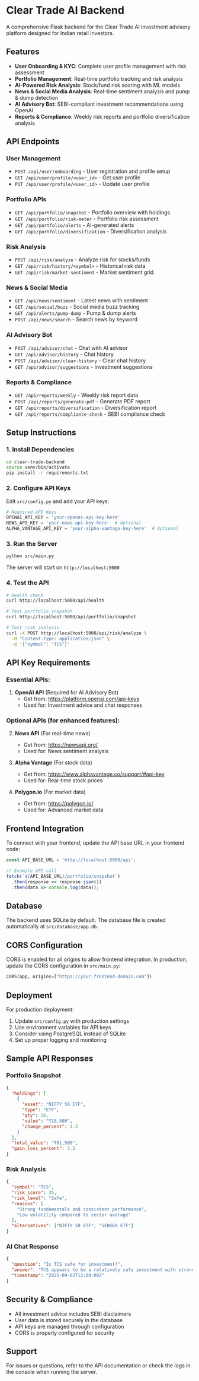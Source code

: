 # Clear Trade AI Backend

A comprehensive Flask backend for the Clear Trade AI investment advisory platform designed for Indian retail investors.

## Features

- **User Onboarding & KYC**: Complete user profile management with risk assessment
- **Portfolio Management**: Real-time portfolio tracking and risk analysis
- **AI-Powered Risk Analysis**: Stock/fund risk scoring with ML models
- **News & Social Media Analysis**: Real-time sentiment analysis and pump & dump detection
- **AI Advisory Bot**: SEBI-compliant investment recommendations using OpenAI
- **Reports & Compliance**: Weekly risk reports and portfolio diversification analysis

## API Endpoints

### User Management
- `POST /api/user/onboarding` - User registration and profile setup
- `GET /api/user/profile/<user_id>` - Get user profile
- `PUT /api/user/profile/<user_id>` - Update user profile

### Portfolio APIs
- `GET /api/portfolio/snapshot` - Portfolio overview with holdings
- `GET /api/portfolio/risk-meter` - Portfolio risk assessment
- `GET /api/portfolio/alerts` - AI-generated alerts
- `GET /api/portfolio/diversification` - Diversification analysis

### Risk Analysis
- `POST /api/risk/analyze` - Analyze risk for stocks/funds
- `GET /api/risk/history/<symbol>` - Historical risk data
- `GET /api/risk/market-sentiment` - Market sentiment grid

### News & Social Media
- `GET /api/news/sentiment` - Latest news with sentiment
- `GET /api/social/buzz` - Social media buzz tracking
- `GET /api/alerts/pump-dump` - Pump & dump alerts
- `POST /api/news/search` - Search news by keyword

### AI Advisory Bot
- `POST /api/advisor/chat` - Chat with AI advisor
- `GET /api/advisor/history` - Chat history
- `POST /api/advisor/clear-history` - Clear chat history
- `GET /api/advisor/suggestions` - Investment suggestions

### Reports & Compliance
- `GET /api/reports/weekly` - Weekly risk report data
- `POST /api/reports/generate-pdf` - Generate PDF report
- `GET /api/reports/diversification` - Diversification report
- `GET /api/reports/compliance-check` - SEBI compliance check

## Setup Instructions

### 1. Install Dependencies
```bash
cd clear-trade-backend
source venv/bin/activate
pip install -r requirements.txt
```

### 2. Configure API Keys
Edit `src/config.py` and add your API keys:

```python
# Required API Keys
OPENAI_API_KEY = 'your-openai-api-key-here'
NEWS_API_KEY = 'your-news-api-key-here'  # Optional
ALPHA_VANTAGE_API_KEY = 'your-alpha-vantage-key-here'  # Optional
```

### 3. Run the Server
```bash
python src/main.py
```

The server will start on `http://localhost:5000`

### 4. Test the API
```bash
# Health check
curl http://localhost:5000/api/health

# Test portfolio snapshot
curl http://localhost:5000/api/portfolio/snapshot

# Test risk analysis
curl -X POST http://localhost:5000/api/risk/analyze \
  -H "Content-Type: application/json" \
  -d '{"symbol": "TCS"}'
```

## API Key Requirements

### Essential APIs:
1. **OpenAI API** (Required for AI Advisory Bot)
   - Get from: https://platform.openai.com/api-keys
   - Used for: Investment advice and chat responses

### Optional APIs (for enhanced features):
2. **News API** (For real-time news)
   - Get from: https://newsapi.org/
   - Used for: News sentiment analysis

3. **Alpha Vantage** (For stock data)
   - Get from: https://www.alphavantage.co/support/#api-key
   - Used for: Real-time stock prices

4. **Polygon.io** (For market data)
   - Get from: https://polygon.io/
   - Used for: Advanced market data

## Frontend Integration

To connect with your frontend, update the API base URL in your frontend code:

```javascript
const API_BASE_URL = 'http://localhost:5000/api';

// Example API call
fetch(`${API_BASE_URL}/portfolio/snapshot`)
  .then(response => response.json())
  .then(data => console.log(data));
```

## Database

The backend uses SQLite by default. The database file is created automatically at `src/database/app.db`.

## CORS Configuration

CORS is enabled for all origins to allow frontend integration. In production, update the CORS configuration in `src/main.py`:

```python
CORS(app, origins=["https://your-frontend-domain.com"])
```

## Deployment

For production deployment:

1. Update `src/config.py` with production settings
2. Use environment variables for API keys
3. Consider using PostgreSQL instead of SQLite
4. Set up proper logging and monitoring

## Sample API Responses

### Portfolio Snapshot
```json
{
  "holdings": [
    {
      "asset": "NIFTY 50 ETF",
      "type": "ETF",
      "qty": 10,
      "value": "₹18,500",
      "change_percent": 2.3
    }
  ],
  "total_value": "₹81,500",
  "gain_loss_percent": 3.2
}
```

### Risk Analysis
```json
{
  "symbol": "TCS",
  "risk_score": 35,
  "risk_level": "Safe",
  "reasons": [
    "Strong fundamentals and consistent performance",
    "Low volatility compared to sector average"
  ],
  "alternatives": ["NIFTY 50 ETF", "SENSEX ETF"]
}
```

### AI Chat Response
```json
{
  "question": "Is TCS safe for investment?",
  "answer": "TCS appears to be a relatively safe investment with strong fundamentals...",
  "timestamp": "2025-09-02T12:00:00Z"
}
```

## Security & Compliance

- All investment advice includes SEBI disclaimers
- User data is stored securely in the database
- API keys are managed through configuration
- CORS is properly configured for security

## Support

For issues or questions, refer to the API documentation or check the logs in the console when running the server.

